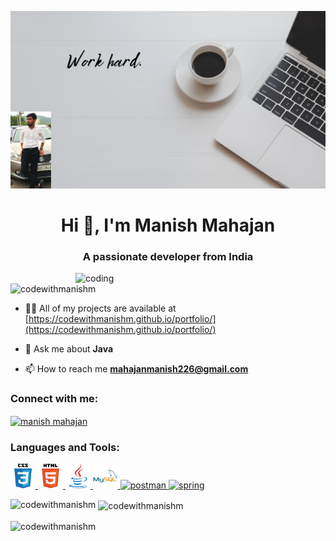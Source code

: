![logo](https://github.com/codeWithmanishM/codeWithManishM/blob/main/Untitled%20design.png)
<h1 align="center">Hi 👋, I'm Manish Mahajan</h1>
<h3 align="center">A passionate developer from India</h3>

<img align="right" alt="coding" width="400" src="https://user-images.githubusercontent.com/55389276/140866485-8fb1c876-9a8f-4d6a-98dc-08c4981eaf70.gif">

<p align="left"> <img src="https://komarev.com/ghpvc/?username=codewithmanishm&label=Profile%20views&color=0e75b6&style=flat" alt="codewithmanishm" /> </p>

- 👨‍💻 All of my projects are available at [https://codewithmanishm.github.io/portfolio/](https://codewithmanishm.github.io/portfolio/)

- 💬 Ask me about **Java**

- 📫 How to reach me **mahajanmanish226@gmail.com**

<h3 align="left">Connect with me:</h3>
<p align="left">
<a href="https://linkedin.com/in/manish mahajan" target="blank"><img align="center" src="https://raw.githubusercontent.com/rahuldkjain/github-profile-readme-generator/master/src/images/icons/Social/linked-in-alt.svg" alt="manish mahajan" height="30" width="40" /></a>
</p>

<h3 align="left">Languages and Tools:</h3>
<p align="left"> <a href="https://www.w3schools.com/css/" target="_blank" rel="noreferrer"> <img src="https://raw.githubusercontent.com/devicons/devicon/master/icons/css3/css3-original-wordmark.svg" alt="css3" width="40" height="40"/> </a> <a href="https://www.w3.org/html/" target="_blank" rel="noreferrer"> <img src="https://raw.githubusercontent.com/devicons/devicon/master/icons/html5/html5-original-wordmark.svg" alt="html5" width="40" height="40"/> </a> <a href="https://www.java.com" target="_blank" rel="noreferrer"> <img src="https://raw.githubusercontent.com/devicons/devicon/master/icons/java/java-original.svg" alt="java" width="40" height="40"/> </a> <a href="https://www.mysql.com/" target="_blank" rel="noreferrer"> <img src="https://raw.githubusercontent.com/devicons/devicon/master/icons/mysql/mysql-original-wordmark.svg" alt="mysql" width="40" height="40"/> </a> <a href="https://postman.com" target="_blank" rel="noreferrer"> <img src="https://www.vectorlogo.zone/logos/getpostman/getpostman-icon.svg" alt="postman" width="40" height="40"/> </a> <a href="https://spring.io/" target="_blank" rel="noreferrer"> <img src="https://www.vectorlogo.zone/logos/springio/springio-icon.svg" alt="spring" width="40" height="40"/> </a> </p>

<p><img align="left" src="https://github-readme-stats.vercel.app/api/top-langs?username=codewithmanishm&show_icons=true&locale=en&layout=compact" alt="codewithmanishm" /></p>

<p>&nbsp;<img align="center" src="https://github-readme-stats.vercel.app/api?username=codewithmanishm&show_icons=true&locale=en" alt="codewithmanishm" /></p>

<p><img align="center" src="https://github-readme-streak-stats.herokuapp.com/?user=codewithmanishm&" alt="codewithmanishm" /></p>
